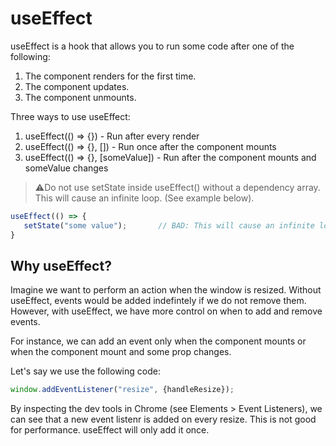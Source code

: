 # useEffect

useEffect is a hook that allows you to run some code after one of the following:

1. The component renders for the first time.
2. The component updates.
3. The component unmounts.

Three ways to use useEffect:

1. useEffect(() => {}) - Run after every render
2. useEffect(() => {}, []) - Run once after the component mounts
3. useEffect(() => {}, [someValue]) - Run after the component mounts and someValue changes

> ⚠️Do not use setState inside useEffect() without a dependency array. This will cause an infinite loop. (See example below).

```javascript
useEffect(() => {
   setState("some value");       // BAD: This will cause an infinite loop
}
```

## Why useEffect?

Imagine we want to perform an action when the window is resized. Without useEffect, events would be added indefintely if we do not remove them.
However, with useEffect, we have more control on when to add and remove events. 

For instance, we can add an event only when the component mounts or when the component mount and some prop changes.

Let's say we use the following code:

```javascript
window.addEventListener("resize", {handleResize});
```

By inspecting the dev tools in Chrome (see Elements > Event Listeners), we can see  that a new event listenr is added on every resize. This is not good for performance. useEffect will only add it once.